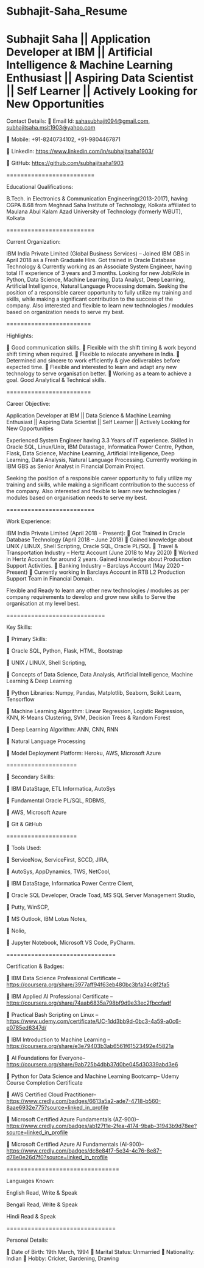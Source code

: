 # Subhajit-Saha_Resume






Subhajit Saha || Application Developer at IBM || Artificial Intelligence & Machine Learning Enthusiast || Aspiring Data Scientist || Self Learner || Actively Looking for New Opportunities
=========================

Contact Details:
	Email Id: sahasubhajit094@gmail.com, subhajitsaha.msit1903@yahoo.com

	Mobile: +91-8240734102, +91-9804467871

	LinkedIn: https://www.linkedin.com/in/subhajitsaha1903/

	GitHub: https://github.com/subhajitsaha1903

=========================


Educational Qualifications:

B.Tech. in Electronics & Communication Engineering(2013-2017), having CGPA 8.68 from Meghnad Saha Institute of Technology, Kolkata affiliated to Maulana Abul Kalam Azad University of Technology (formerly WBUT), Kolkata

=========================


Current Organization:

IBM India Private Limited (Global Business Services) – Joined IBM GBS in April 2018 as a Fresh Graduate Hire. Got trained in Oracle Database Technology & Currently working as an Associate System Engineer, having total IT experience of 3 years and 3 months. Looking for new Job/Role in Python, Data Science, Machine Learning, Data Analyst, Deep Learning, Artificial Intelligence, Natural Language Processing domain. Seeking the position of a responsible career opportunity to fully utilize my training and skills, while making a significant contribution to the success of the company. Also interested and flexible to learn new technologies / modules based on organization needs to serve my best.

========================


Highlights:

	Good communication skills.
	Flexible with the shift timing & work beyond shift timing when required.
	Flexible to relocate anywhere in India.
	Determined and sincere to work efficiently & give deliverables before expected time.
	Flexible and interested to learn and adapt any new technology to serve organisation better.
	Working as a team to achieve a goal. Good Analytical & Technical skills.

========================

Career Objective: 

Application Developer at IBM || Data Science & Machine Learning Enthusiast || Aspiring Data Scientist || Self Learner || Actively Looking for New Opportunities

Experienced System Engineer having 3.3 Years of IT experience. Skilled in Oracle SQL, Linux/Unix, IBM Datastage, Informatica Power Centre, Python, Flask, Data Science, Machine Learning, Artificial Intelligence, Deep Learning, Data Analysis, Natural Language Processing. Currently working in IBM GBS as Senior Analyst in Financial Domain Project.

Seeking the position of a responsible career opportunity to fully utilize my training and skills, while making a significant contribution to the success of the company. Also interested and flexible to learn new technologies / modules based on organisation needs to serve my best.

=========================

Work Experience:

IBM India Private Limited (April 2018 - Present): 
	Got Trained in Oracle Database Technology (April 2018 – June 2018) 
	Gained knowledge about UNIX / LINUX, Shell Scripting, Oracle SQL, Oracle PL/SQL
	Travel & Transportation Industry – Hertz Account (June 2018 to May 2020)
	Worked in Hertz Account for around 2 years. Gained knowledge about Production Support Activities. 
	Banking Industry – Barclays Account (May 2020 - Present)
	Currently working In Barclays Account in RTB L2 Production Support Team in Financial Domain.

Flexible and Ready to learn any other new technologies / modules as per company requirements to develop and grow new skills to Serve the organisation at my level best.

============================



Key Skills:
      
	Primary Skills: 

	Oracle SQL, Python, Flask, HTML, Bootstrap

	UNIX / LINUX, Shell Scripting, 

	Concepts of Data Science, Data Analysis, Artificial Intelligence, Machine Learning & Deep Learning

	Python Libraries: Numpy, Pandas, Matplotlib, Seaborn, Scikit Learn, Tensorflow

	Machine Learning Algorithm: Linear Regression, Logistic Regression, KNN, K-Means Clustering, SVM, Decision Trees & Random Forest

	Deep Learning Algorithm: ANN, CNN, RNN

	Natural Language Processing

	Model Deployment Platform: Heroku, AWS, Microsoft Azure


====================


	Secondary Skills:

	IBM DataStage, ETL Informatica, AutoSys

	Fundamental Oracle PL/SQL, RDBMS,

	AWS, Microsoft Azure

	Git & GitHub

====================


	Tools Used: 

	ServiceNow, ServiceFirst, SCCD, JIRA, 

	AutoSys, AppDynamics, TWS, NetCool, 

	IBM DataStage, Informatica Power Centre Client, 

	Oracle SQL Developer, Oracle Toad, MS SQL Server Management Studio, 

	Putty, WinSCP, 

	MS Outlook, IBM Lotus Notes, 

	Nolio,

	Jupyter Notebook, Microsoft VS Code, PyCharm.


===============================




Certification & Badges:

	IBM Data Science Professional Certificate –
https://coursera.org/share/3977aff94f63eb480bc3bfa34c8f2fa5

	IBM Applied AI Professional Certificate – 
https://coursera.org/share/74aab6835a798bf9d9e33ec2fbccfadf

	Practical Bash Scripting on Linux – 
https://www.udemy.com/certificate/UC-1dd3bb9d-0bc3-4a59-a0c6-e0785ed6347d/

	IBM Introduction to Machine Learning –
https://coursera.org/share/e3e79403b3ab6561f61523492e45821a

	AI Foundations for Everyone–
             https://coursera.org/share/9ab725b4dbb37d0be045d30339abd3e6
             
	Python for Data Science and Machine Learning Bootcamp–
             Udemy Course Completion Certificate
             
	AWS Certified Cloud Practitioner–
             https://www.credly.com/badges/6613a5a2-ade7-4718-b560-8aae6932e775?source=linked_in_profile
             
	Microsoft Certified Azure Fundamentals (AZ-900)–
             https://www.credly.com/badges/ab127f1e-2fea-4174-9bab-31943b9d78ee?source=linked_in_profile
             
	Microsoft Certified Azure AI Fundamentals (AI-900)–
            https://www.credly.com/badges/dc8e84f7-5e34-4c76-8e87-d78e0e26d7f0?source=linked_in_profile
            

================================


Languages Known:			

English	Read, Write & Speak

Bengali	Read, Write & Speak

Hindi	Read & Speak



===============================

Personal Details:


	Date of Birth: 19th March, 1994
	Marital Status: Unmarried
	Nationality: Indian
	Hobby: Cricket, Gardening, Drawing

